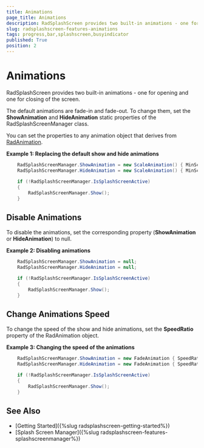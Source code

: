 ```yaml
---
title: Animations
page_title: Animations
description: RadSplashScreen provides two built-in animations - one for opening and one for closing of the screen. Replace them with any RadAnimation.
slug: radsplashscreen-features-animations
tags: progress,bar,splashscreen,busyindicator
published: True
position: 2
---
```


# Animations

RadSplashScreen provides two built-in animations - one for opening and one for closing of the screen. 

The default animations are fade-in and fade-out. To change them, set the __ShowAnimation__ and __HideAnimation__ static properties of the RadSplashScreenManager class.

You can set the properties to any animation object that derives from [RadAnimation](https://docs.telerik.com/devtools/wpf/api/telerik.windows.controls.animation.radanimation).

__Example 1: Replacing the default show and hide animations__
```C#	
	RadSplashScreenManager.ShowAnimation = new ScaleAnimation() { MinScale = 0.1, MaxScale = 0.9, Duration = TimeSpan.FromSeconds(2) };
	RadSplashScreenManager.HideAnimation = new ScaleAnimation() { MinScale = 0.9, MaxScale = 0.1, Duration = TimeSpan.FromSeconds(2) };
	
	if (!RadSplashScreenManager.IsSplashScreenActive)
	{
		RadSplashScreenManager.Show();
	}
```

## Disable  Animations

To disable the animations, set the corresponding property (__ShowAnimation__ or __HideAnimation__) to null.

__Example 2: Disabling animations__
```C#	
	RadSplashScreenManager.ShowAnimation = null;
	RadSplashScreenManager.HideAnimation = null;
	
	if (!RadSplashScreenManager.IsSplashScreenActive)
	{
		RadSplashScreenManager.Show();
	}
```

## Change Animations Speed

To change the speed of the show and hide animations, set the __SpeedRatio__ property of the RadAnimation object. 

__Example 3: Changing the speed of the animations__
```C#	
	RadSplashScreenManager.ShowAnimation = new FadeAnimation { SpeedRatio = 0.2d }; 
	RadSplashScreenManager.HideAnimation = new FadeAnimation { SpeedRatio = 0.8d };
	
	if (!RadSplashScreenManager.IsSplashScreenActive)
	{
		RadSplashScreenManager.Show();
	}
```

## See Also  
* [Getting Started]({%slug radsplashscreen-getting-started%})
* [Splash Screen Manager]({%slug radsplashscreen-features-splashscreenmanager%})
